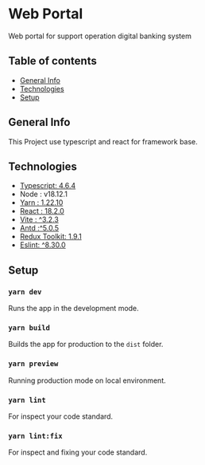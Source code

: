 # Web Portal
  Web portal for support operation digital banking system

## Table of contents
* [General Info](#general-info)
* [Technologies](#Technologies)
* [Setup](#setup)

## General Info 
This Project use typescript and react for framework base.

## Technologies
* [Typescript: 4.6.4](https://www.typescriptlang.org/)
* Node : v18.12.1 
* [Yarn : 1.22.10](https://yarnpkg.com/) 
* [React : 18.2.0](https://reactjs.org/)
* [Vite : ^3.2.3](https://vitejs.dev/)
* [Antd :^5.0.5 ](https://ant.design/)
* [Redux Toolkit: 1.9.1](https://redux.js.org/)
* [Eslint: ^8.30.0](https://eslint.org/)

## Setup

### `yarn dev`
Runs the app in the development mode.

### `yarn build`
Builds the app for production to the `dist` folder.

### `yarn preview`
Running production mode on local environment.

### `yarn lint`
For inspect your code standard.

### `yarn lint:fix`
For inspect and fixing your code standard.
